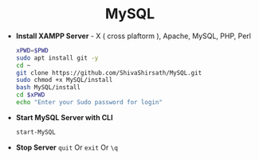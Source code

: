 <h1 align=center>MySQL</h1>

+ **Install XAMPP Server** - X ( cross plaftorm ), Apache, MySQL, PHP, Perl
  ```bash
  xPWD=$PWD
  sudo apt install git -y
  cd ~
  git clone https://github.com/ShivaShirsath/MySQL.git
  sudo chmod +x MySQL/install 
  bash MySQL/install
  cd $xPWD
  echo "Enter your Sudo password for login"
  ```
+ **Start MySQL Server with CLI**
  ```bash
  start-MySQL
  ```
+ **Stop Server**
  `quit` Or `exit` Or `\q`
 

